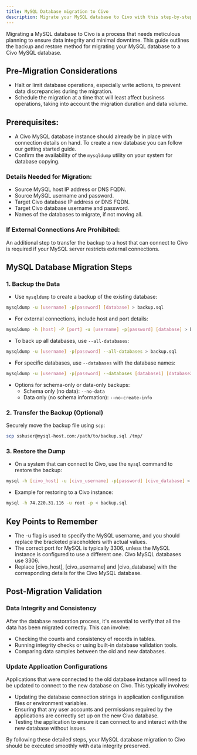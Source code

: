```yaml
---
title: MySQL Database migration to Civo
description: Migrate your MySQL database to Civo with this step-by-step guide. Ensure data accuracy and minimize downtime with our backup and restore method.
---
```


<head>
  <title>MySQL Database Migration to Civo | Civo Documentation</title>
</head>

Migrating a MySQL database to Civo is a process that needs meticulous planning to ensure data integrity and minimal downtime. This guide outlines the backup and restore method for migrating your MySQL database to a Civo MySQL database.

## Pre-Migration Considerations

- Halt or limit database operations, especially write actions, to prevent data discrepancies during the migration.
- Schedule the migration at a time that will least affect business operations, taking into account the migration duration and data volume.

## Prerequisites:
- A Civo MySQL database instance should already be in place with connection details on hand. To create a new database you can follow our getting started guide. 
- Confirm the availability of the `mysqldump` utility on your system for database copying.

### Details Needed for Migration:
- Source MySQL host IP address or DNS FQDN.
- Source MySQL username and password.
- Target Civo database IP address or DNS FQDN.
- Target Civo database username and password.
- Names of the databases to migrate, if not moving all.

### If External Connections Are Prohibited:
An additional step to transfer the backup to a host that can connect to Civo is required if your MySQL server restricts external connections.

## MySQL Database Migration Steps

### 1. Backup the Data

- Use `mysqldump` to create a backup of the existing database:

```bash
mysqldump -u [username] -p[password] [database] > backup.sql
```

- For external connections, include host and port details:

```bash
mysqldump -h [host] -P [port] -u [username] -p[password] [database] > backup.sql
```

- To back up all databases, use `--all-databases`:

```bash
mysqldump -u [username] -p[password] --all-databases > backup.sql
```

- For specific databases, use `--databases` with the database names:

```bash
mysqldump -u [username] -p[password] --databases [database1] [database2] > backup.sql
```

- Options for schema-only or data-only backups:
  - Schema only (no data): `--no-data`
  - Data only (no schema information): `--no-create-info`

### 2. Transfer the Backup (Optional)

Securely move the backup file using `scp`:

```bash
scp sshuser@mysql-host.com:/path/to/backup.sql /tmp/
```

### 3. Restore the Dump

- On a system that can connect to Civo, use the `mysql` command to restore the backup:

```bash
mysql -h [civo_host] -u [civo_username] -p[password] [civo_database] < backup.sql
```

- Example for restoring to a Civo instance:

```bash
mysql -h 74.220.31.116 -u root -p < backup.sql
```

## Key Points to Remember

- The -u flag is used to specify the MySQL username, and you should replace the bracketed placeholders with actual values.
- The correct port for MySQL is typically 3306, unless the MySQL instance is configured to use a different one. Civo MySQL databases use 3306.
- Replace [civo_host], [civo_username] and [civo_database] with the corresponding details for the Civo MySQL database.

## Post-Migration Validation

### Data Integrity and Consistency

After the database restoration process, it's essential to verify that all the data has been migrated correctly. This can involve:
- Checking the counts and consistency of records in tables.
- Running integrity checks or using built-in database validation tools.
- Comparing data samples between the old and new databases.

### Update Application Configurations

Applications that were connected to the old database instance will need to be updated to connect to the new database on Civo. This typically involves:
- Updating the database connection strings in application configuration files or environment variables.
- Ensuring that any user accounts and permissions required by the applications are correctly set up on the new Civo database.
- Testing the application to ensure it can connect to and interact with the new database without issues.

By following these detailed steps, your MySQL database migration to Civo should be executed smoothly with data integrity preserved.
